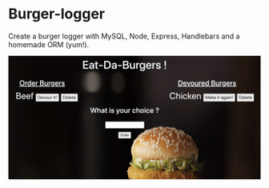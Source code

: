 # Burger-logger
Create a burger logger with MySQL, Node, Express, Handlebars and a homemade ORM (yum!). 




![Third Image](buggerapp.png)
